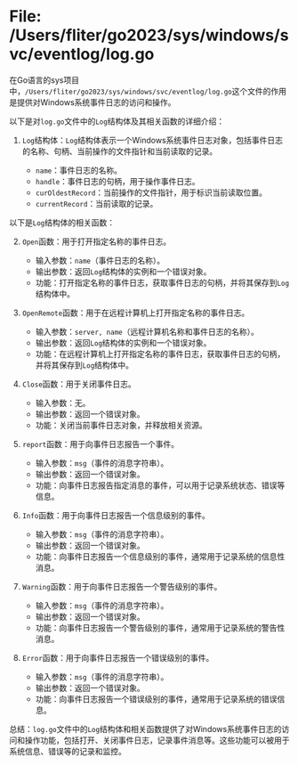 # File: /Users/fliter/go2023/sys/windows/svc/eventlog/log.go

在Go语言的sys项目中，`/Users/fliter/go2023/sys/windows/svc/eventlog/log.go`这个文件的作用是提供对Windows系统事件日志的访问和操作。

以下是对`log.go`文件中的`Log`结构体及其相关函数的详细介绍：

1. `Log`结构体：`Log`结构体表示一个Windows系统事件日志对象，包括事件日志的名称、句柄、当前操作的文件指针和当前读取的记录。

   - `name`：事件日志的名称。
   - `handle`：事件日志的句柄，用于操作事件日志。
   - `curOldestRecord`：当前操作的文件指针，用于标识当前读取位置。
   - `currentRecord`：当前读取的记录。

以下是`Log`结构体的相关函数：

2. `Open`函数：用于打开指定名称的事件日志。

   - 输入参数：`name`（事件日志的名称）。
   - 输出参数：返回`Log`结构体的实例和一个错误对象。
   - 功能：打开指定名称的事件日志，获取事件日志的句柄，并将其保存到`Log`结构体中。

3. `OpenRemote`函数：用于在远程计算机上打开指定名称的事件日志。

   - 输入参数：`server, name`（远程计算机名称和事件日志的名称）。
   - 输出参数：返回`Log`结构体的实例和一个错误对象。
   - 功能：在远程计算机上打开指定名称的事件日志，获取事件日志的句柄，并将其保存到`Log`结构体中。

4. `Close`函数：用于关闭事件日志。

   - 输入参数：无。
   - 输出参数：返回一个错误对象。
   - 功能：关闭当前事件日志对象，并释放相关资源。

5. `report`函数：用于向事件日志报告一个事件。

   - 输入参数：`msg`（事件的消息字符串）。
   - 输出参数：返回一个错误对象。
   - 功能：向事件日志报告指定消息的事件，可以用于记录系统状态、错误等信息。

6. `Info`函数：用于向事件日志报告一个信息级别的事件。

   - 输入参数：`msg`（事件的消息字符串）。
   - 输出参数：返回一个错误对象。
   - 功能：向事件日志报告一个信息级别的事件，通常用于记录系统的信息性消息。

7. `Warning`函数：用于向事件日志报告一个警告级别的事件。

   - 输入参数：`msg`（事件的消息字符串）。
   - 输出参数：返回一个错误对象。
   - 功能：向事件日志报告一个警告级别的事件，通常用于记录系统的警告性消息。

8. `Error`函数：用于向事件日志报告一个错误级别的事件。

   - 输入参数：`msg`（事件的消息字符串）。
   - 输出参数：返回一个错误对象。
   - 功能：向事件日志报告一个错误级别的事件，通常用于记录系统的错误信息。

总结：`log.go`文件中的`Log`结构体和相关函数提供了对Windows系统事件日志的访问和操作功能，包括打开、关闭事件日志，记录事件消息等。这些功能可以被用于系统信息、错误等的记录和监控。

